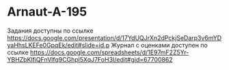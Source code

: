 # Arnaut-A-195
Задания доступны по ссылке https://docs.google.com/presentation/d/17YdUQJrXn2dPckjSeDarp3v6mYDyaHhsLKEFe0GpqEk/edit#slide=id.p
Журнал с оценками доступен по ссылке https://docs.google.com/spreadsheets/d/1E97mF2Z5Yr-YBHZbKlfiQFnVlfq9CGhpl5XqJ7FoH3I/edit#gid=67700862
